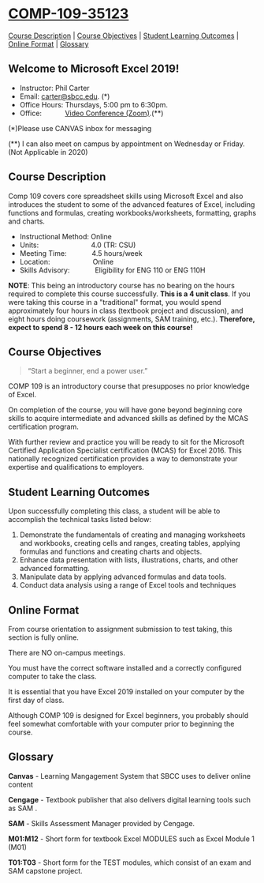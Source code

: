# [COMP-109-35123](http://canvas.sbcc.edu/courses/33499)
[Course Description](#description) | [Course Objectives](#objectives) | [Student Learning Outcomes](#slo) | [Online Format](#onlineformat) | [Glossary](#glossary)

## Welcome to Microsoft Excel 2019!

* Instructor: Phil Carter
* Email: [carter@sbcc.edu](mailto:carter@sbcc.edu). (*)
*   Office Hours: Thursdays, 5:00 pm to 6:30pm.
*   Office:            [Video Conference (Zoom)](https://sbcc.zoom.us/j/412912035).(**)

(*)Please use CANVAS inbox for messaging

(**) I can also meet on campus by appointment on Wednesday or Friday. (Not Applicable in 2020)

## [](#description)Course Description
Comp 109 covers core spreadsheet skills using Microsoft Excel and also introduces the student to some of the advanced features of Excel, including functions and formulas, creating workbooks/worksheets, formatting, graphs and charts.

*   Instructional Method: Online
*   Units:                           4.0 (TR: CSU)
*   Meeting Time:             4.5 hours/week
*   Location:                      Online
*   Skills Advisory:             Eligibility for ENG 110 or ENG 110H

**NOTE**: This being an introductory course has no bearing on the hours required to complete this course successfully. **This is a 4 unit class**. If you were taking this course in a "traditional" format, you would spend approximately four hours in class (textbook project and discussion), and eight hours doing coursework (assignments, SAM training, etc.). **Therefore, expect to spend 8 - 12 hours each week on this course!**


## [](#course-objectives)Course Objectives
> “Start a beginner, end a power user.”

COMP 109 is an introductory course that presupposes no prior knowledge of Excel.

On completion of the course, you will have gone beyond beginning core skills to acquire intermediate and advanced skills as defined by the MCAS certification program.

With further review and practice you will be ready to sit for the Microsoft Certified Application Specialist certification (MCAS) for Excel 2016\. This nationally recognized certification provides a way to demonstrate your expertise and qualifications to employers.

## [](#student-learning-outcomes)Student Learning Outcomes
Upon successfully completing this class, a student will be able to accomplish the technical tasks listed below:

1.  Demonstrate the fundamentals of creating and managing worksheets and workbooks, creating cells and ranges, creating tables, applying formulas and functions and creating charts and objects.
2.  Enhance data presentation with lists, illustrations, charts, and other advanced formatting.
3.  Manipulate data by applying advanced formulas and data tools.
4.  Conduct data analysis using a range of Excel tools and techniques

## [](#online-format)Online Format
From course orientation to assignment submission to test taking, this section is fully online.

There are NO on-campus meetings.

You must have the correct software installed and a correctly configured computer to take the class.

It is essential that you have Excel 2019 installed on your computer by the first day of class.

Although COMP 109 is designed for Excel beginners, you probably should feel somewhat comfortable with your computer prior to beginning the course.

## [](#glossary)Glossary
**Canvas** - Learning Mangagement System that SBCC uses to deliver online content

**Cengage** - Textbook publisher that also delivers digital learning tools such as SAM .

**SAM** - Skills Assessment Manager provided by Cengage.

**M01:M12** - Short form for textbook Excel MODULES such as Excel Module 1 (M01)

**T01:T03** - Short form for the TEST modules, which consist of an exam and SAM capstone project.

